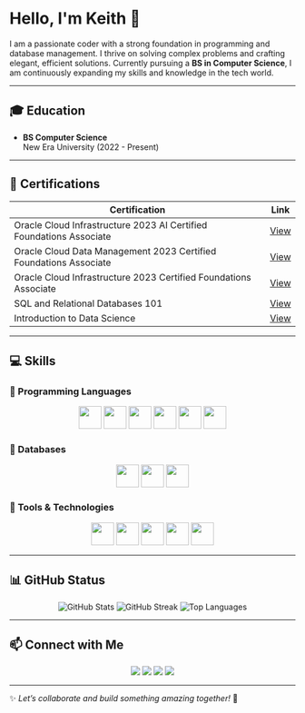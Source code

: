 # Hello, I'm Keith 👋

I am a passionate coder with a strong foundation in programming and database management. I thrive on solving complex problems and crafting elegant, efficient solutions. Currently pursuing a **BS in Computer Science**, I am continuously expanding my skills and knowledge in the tech world.

---

## 🎓 Education

- **BS Computer Science**  
  New Era University (2022 - Present)

---

## 📜 Certifications  

<div align="center">
  
| Certification | Link |
|---------------|------|
| Oracle Cloud Infrastructure 2023 AI Certified Foundations Associate | [View](https://catalog-education.oracle.com/pls/certview/sharebadge?id=88D786D50DB377B0E2EFA315A73303C40BCFDEA63103537603A08BAB6EFE37AF) |
| Oracle Cloud Data Management 2023 Certified Foundations Associate | [View](https://catalog-education.oracle.com/pls/certview/sharebadge?id=C6525463F712BB540E7EF900777E2DECC98ABFF349FB4843E7ECCDF12CC82547) |
| Oracle Cloud Infrastructure 2023 Certified Foundations Associate | [View](https://catalog-education.oracle.com/pls/certview/sharebadge?id=175CA23D6A2350CF2482BD9EB7009293C10802D341BB0361F983F7859F0C46FA) |
| SQL and Relational Databases 101 | [View](https://courses.cognitiveclass.ai/certificates/359e25539b534b0db24cd3157741affb) |
| Introduction to Data Science | [View](https://www.netacad.com/certificates?issuanceId=27704d51-1a7d-46d5-aee2-b1e4862ffd91) |

</div>

---

## 💻 Skills  

### 🔹 Programming Languages  
<p align="center">
  <img src="https://cdn.jsdelivr.net/gh/devicons/devicon/icons/python/python-original.svg" width="40" height="40"/>  
  <img src="https://cdn.jsdelivr.net/gh/devicons/devicon/icons/java/java-original.svg" width="40" height="40"/>  
  <img src="https://cdn.jsdelivr.net/gh/devicons/devicon/icons/typescript/typescript-original.svg" width="40" height="40"/>  
  <img src="https://cdn.jsdelivr.net/gh/devicons/devicon/icons/html5/html5-original.svg" width="40" height="40"/>  
  <img src="https://cdn.jsdelivr.net/gh/devicons/devicon/icons/css3/css3-original.svg" width="40" height="40"/>  
  <img src="https://cdn.jsdelivr.net/gh/devicons/devicon/icons/bash/bash-original.svg" width="40" height="40"/>  
</p>

### 🔹 Databases  
<p align="center">
  <img src="https://cdn.jsdelivr.net/gh/devicons/devicon/icons/mysql/mysql-original.svg" width="40" height="40"/>  
  <img src="https://cdn.jsdelivr.net/gh/devicons/devicon/icons/postgresql/postgresql-original.svg" width="40" height="40"/>  
  <img src="https://cdn.jsdelivr.net/gh/devicons/devicon/icons/mongodb/mongodb-original.svg" width="40" height="40"/>  
</p>

### 🔹 Tools & Technologies  
<p align="center">
  <img src="https://cdn.jsdelivr.net/gh/devicons/devicon/icons/git/git-original.svg" width="40" height="40"/>  
  <img src="https://cdn.jsdelivr.net/gh/devicons/devicon/icons/github/github-original.svg" width="40" height="40"/>  
  <img src="https://cdn.jsdelivr.net/gh/devicons/devicon/icons/eclipse/eclipse-original.svg" width="40" height="40"/>  
  <img src="https://cdn.jsdelivr.net/gh/devicons/devicon/icons/vscode/vscode-original.svg" width="40" height="40"/>  
  <img src="https://cdn.jsdelivr.net/gh/devicons/devicon/icons/linux/linux-original.svg" width="40" height="40"/>  
</p>

---

## 📊 GitHub Status  

<p align="center">
  <img src="https://github-readme-stats.vercel.app/api?username=KeithMercado&show_icons=true&theme=radical" alt="GitHub Stats"/>  
  <img src="https://github-readme-streak-stats.herokuapp.com/?user=KeithMercado&theme=radical" alt="GitHub Streak"/>  
  <img src="https://github-readme-stats.vercel.app/api/top-langs/?username=KeithMercado&layout=compact&theme=radical" alt="Top Languages"/>  
</p>

---

## 📫 Connect with Me  

<p align="center">
  <a href="mailto:mercadojohnkeith21@gmail.com"><img src="https://img.shields.io/badge/Email-D14836?style=for-the-badge&logo=gmail&logoColor=white"/></a>  
  <a href="https://github.com/KeithMercado"><img src="https://img.shields.io/badge/GitHub-100000?style=for-the-badge&logo=github&logoColor=white"/></a>  
  <a href="https://www.facebook.com/johnkeith.supanmercado/"><img src="https://img.shields.io/badge/Facebook-1877F2?style=for-the-badge&logo=facebook&logoColor=white"/></a>  
  <a href="https://www.instagram.com/keithmrcdo/"><img src="https://img.shields.io/badge/Instagram-E4405F?style=for-the-badge&logo=instagram&logoColor=white"/></a>  
</p>

---

✨ *Let’s collaborate and build something amazing together!* 🚀
